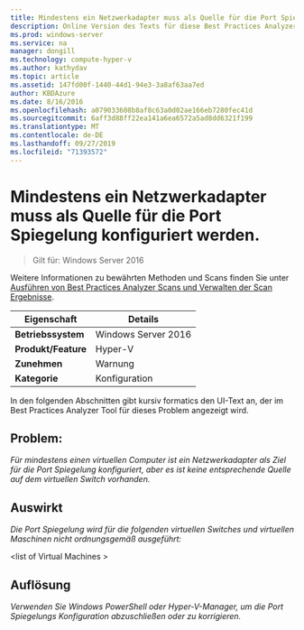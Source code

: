 ```yaml
---
title: Mindestens ein Netzwerkadapter muss als Quelle für die Port Spiegelung konfiguriert werden.
description: Online Version des Texts für diese Best Practices Analyzer Regel.
ms.prod: windows-server
ms.service: na
manager: dongill
ms.technology: compute-hyper-v
ms.author: kathydav
ms.topic: article
ms.assetid: 147fd00f-1440-44d1-94e3-3a8af63aa7ed
author: KBDAzure
ms.date: 8/16/2016
ms.openlocfilehash: a079033608b8af8c63a0d02ae166eb7280fec41d
ms.sourcegitcommit: 6aff3d88ff22ea141a6ea6572a5ad8dd6321f199
ms.translationtype: MT
ms.contentlocale: de-DE
ms.lasthandoff: 09/27/2019
ms.locfileid: "71393572"
---
```

# <a name="one-or-more-network-adapters-should-be-configured-as-the-source-for-port-mirroring"></a>Mindestens ein Netzwerkadapter muss als Quelle für die Port Spiegelung konfiguriert werden.

>Gilt für: Windows Server 2016

Weitere Informationen zu bewährten Methoden und Scans finden Sie unter [Ausführen von Best Practices Analyzer Scans und Verwalten der Scan Ergebnisse](https://go.microsoft.com/fwlink/p/?LinkID=223177).  
  
|Eigenschaft|Details|  
|-|-|  
|**Betriebssystem**|Windows Server 2016|
|**Produkt/Feature**|Hyper-V|  
|**Zunehmen**|Warnung|  
|**Kategorie**|Konfiguration|  
  
In den folgenden Abschnitten gibt kursiv formatics den UI-Text an, der im Best Practices Analyzer Tool für dieses Problem angezeigt wird.  
  
## <a name="issue"></a>**Problem:**  
*Für mindestens einen virtuellen Computer ist ein Netzwerkadapter als Ziel für die Port Spiegelung konfiguriert, aber es ist keine entsprechende Quelle auf dem virtuellen Switch vorhanden.*  
  
## <a name="impact"></a>**Auswirkt**  
*Die Port Spiegelung wird für die folgenden virtuellen Switches und virtuellen Maschinen nicht ordnungsgemäß ausgeführt:*  
  
\<list of Virtual Machines >  
  
## <a name="resolution"></a>**Auflösung**  
*Verwenden Sie Windows PowerShell oder Hyper-V-Manager, um die Port Spiegelungs Konfiguration abzuschließen oder zu korrigieren.*  
  


